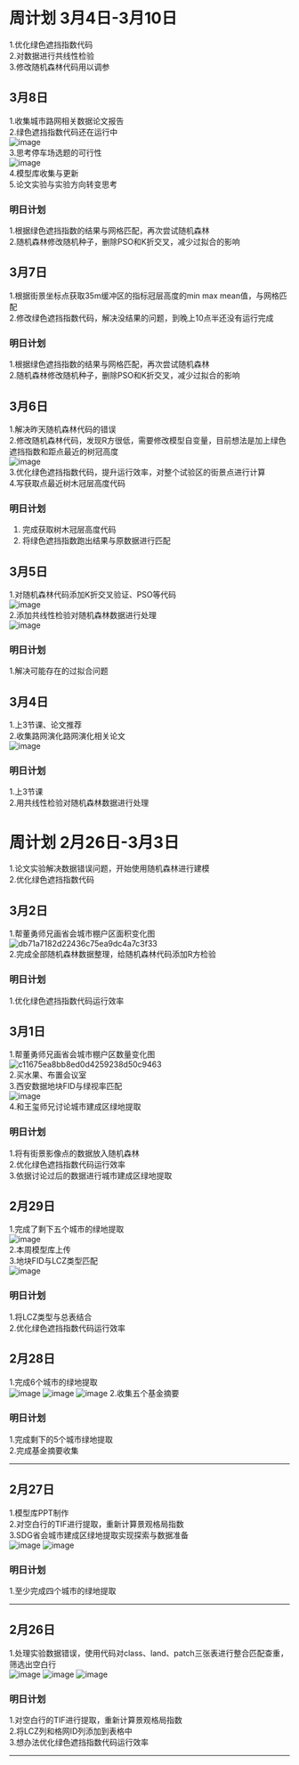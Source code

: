 # 周计划 3月4日-3月10日
1.优化绿色遮挡指数代码<br>
2.对数据进行共线性检验<br>
3.修改随机森林代码用以调参<br>
## 3月8日
1.收集城市路网相关数据论文报告<br>
2.绿色遮挡指数代码还在运行中<br>
![image](https://github.com/CityGIS-lzjtu/PLAN/assets/58661016/2aa192e4-8d17-45f5-ab60-051668a04a52)<br>
3.思考停车场选题的可行性<br>
![image](https://github.com/CityGIS-lzjtu/PLAN/assets/58661016/c395c9fd-6e7a-4641-9320-de03719a06dc)<br>
4.模型库收集与更新<br>
5.论文实验与实验方向转变思考<br>
### 明日计划
1.根据绿色遮挡指数的结果与网格匹配，再次尝试随机森林<br>
2.随机森林修改随机种子，删除PSO和K折交叉，减少过拟合的影响<br>

## 3月7日
1.根据街景坐标点获取35m缓冲区的指标冠层高度的min max mean值，与网格匹配<br>
2.修改绿色遮挡指数代码，解决没结果的问题，到晚上10点半还没有运行完成<br>
### 明日计划
1.根据绿色遮挡指数的结果与网格匹配，再次尝试随机森林<br>
2.随机森林修改随机种子，删除PSO和K折交叉，减少过拟合的影响<br>

## 3月6日
1.解决昨天随机森林代码的错误<br>
2.修改随机森林代码，发现R方很低，需要修改模型自变量，目前想法是加上绿色遮挡指数和距点最近的树冠高度<br>
![image](https://github.com/CityGIS-lzjtu/PLAN/assets/58661016/e6bbebed-8810-40b8-bb6e-c4ed7c28f175)<br>
3.优化绿色遮挡指数代码，提升运行效率，对整个试验区的街景点进行计算<br>
4.写获取点最近树木冠层高度代码<br>
### 明日计划
1. 完成获取树木冠层高度代码<br>
2. 将绿色遮挡指数跑出结果与原数据进行匹配<br>

## 3月5日
1.对随机森林代码添加K折交叉验证、PSO等代码<br>
![image](https://github.com/CityGIS-lzjtu/PLAN/assets/58661016/1a3e308b-ecbd-4cfc-be2f-3a2dfc217981)<br>
2.添加共线性检验对随机森林数据进行处理<br>
![image](https://github.com/CityGIS-lzjtu/PLAN/assets/58661016/946fb23e-feec-4c00-b168-a451204bdfbc)<br>
### 明日计划
1.解决可能存在的过拟合问题

## 3月4日
1.上3节课、论文推荐<br>
2.收集路网演化路网演化相关论文<br>
![image](https://github.com/CityGIS-lzjtu/PLAN/assets/58661016/f9c031ec-fa33-411f-b45e-8d362cc6d331)<br>
### 明日计划
1.上3节课<br>
2.用共线性检验对随机森林数据进行处理<br>

# 周计划 2月26日-3月3日
1.论文实验解决数据错误问题，开始使用随机森林进行建模<br>
2.优化绿色遮挡指数代码<br>
## 3月2日
1.帮董勇师兄画省会城市棚户区面积变化图<br>
![db71a7182d22436c75ea9dc4a7c3f33](https://github.com/CityGIS-lzjtu/PLAN/assets/58661016/ddeb5125-c24f-4834-b771-0a28291b7072)<br>
2.完成全部随机森林数据整理，给随机森林代码添加R方检验<br>
### 明日计划
1.优化绿色遮挡指数代码运行效率<br>

## 3月1日
1.帮董勇师兄画省会城市棚户区数量变化图<br>
![c11675ea8bb8ed0d4259238d50c9463](https://github.com/CityGIS-lzjtu/PLAN/assets/58661016/2cbe0046-0660-4ea7-95f4-8b4f1cc4a16c)<br>
2.买水果、布置会议室<br>
3.西安数据地块FID与绿视率匹配<br>
![image](https://github.com/CityGIS-lzjtu/PLAN/assets/58661016/0280418a-01f0-4e71-b6ef-3e33a4e6ad48)<br>
4.和王玺师兄讨论城市建成区绿地提取<br>
### 明日计划
1.将有街景影像点的数据放入随机森林<br>
2.优化绿色遮挡指数代码运行效率<br>
3.依据讨论过后的数据进行城市建成区绿地提取<br>


## 2月29日
1.完成了剩下五个城市的绿地提取<br>
![image](https://github.com/CityGIS-lzjtu/PLAN/assets/58661016/8c251271-8722-47d9-b8d0-fc87d985b3d4)<br>
2.本周模型库上传<br>
3.地块FID与LCZ类型匹配<br>
![image](https://github.com/CityGIS-lzjtu/PLAN/assets/58661016/b1de78ee-6b41-4b6a-941f-25bb78cdfa15)
### 明日计划
1.将LCZ类型与总表结合<br>
2.优化绿色遮挡指数代码运行效率<br>

## 2月28日
1.完成6个城市的绿地提取<br>
![image](https://github.com/CityGIS-lzjtu/PLAN/assets/58661016/8b4a563c-f132-42e5-bd5e-2e3da1d64118)
![image](https://github.com/CityGIS-lzjtu/PLAN/assets/58661016/2e86ef96-28c3-40f2-9c35-48b2c5274966)
![image](https://github.com/CityGIS-lzjtu/PLAN/assets/58661016/458eb27a-7c0d-44d0-9856-dfcdea52dfce)
2.收集五个基金摘要<br>
### 明日计划
1.完成剩下的5个城市绿地提取<br>
2.完成基金摘要收集<br>

--------
## 2月27日
1.模型库PPT制作<br>
2.对空白行的TIF进行提取，重新计算景观格局指数<br>
3.SDG省会城市建成区绿地提取实现探索与数据准备<br>
![image](https://github.com/CityGIS-lzjtu/PLAN/assets/58661016/ce14bb97-0d6c-4072-81c8-2d0e35dbf97a)
![image](https://github.com/CityGIS-lzjtu/PLAN/assets/58661016/4ad47d09-ebe9-4070-aa3e-ed153d150f12)
### 明日计划
1.至少完成四个城市的绿地提取<br>

--------

## 2月26日
1.处理实验数据错误，使用代码对class、land、patch三张表进行整合匹配查重，筛选出空白行<br>
![image](https://github.com/CityGIS-lzjtu/PLAN/assets/58661016/e220e477-b577-46d2-9429-e703a4e964fb)
![image](https://github.com/CityGIS-lzjtu/PLAN/assets/58661016/6a656aad-2b46-49e7-be9d-c3987e57efa7)
![image](https://github.com/CityGIS-lzjtu/PLAN/assets/58661016/7b1dbed1-6261-4721-9e0d-5b79f5b50b89)
### 明日计划
1.对空白行的TIF进行提取，重新计算景观格局指数<br>
2.将LCZ列和格网ID列添加到表格中<br>
3.想办法优化绿色遮挡指数代码运行效率<br>

--------


